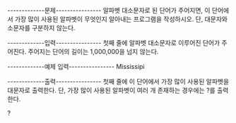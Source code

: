 -------------문제----------------
알파벳 대소문자로 된 단어가 주어지면, 
이 단어에서 가장 많이 사용된 알파벳이 무엇인지 알아내는 프로그램을 작성하시오.
단, 대문자와 소문자를 구분하지 않는다.


-------------입력----------------
첫째 줄에 알파벳 대소문자로 이루어진 단어가 주어진다. 주어지는 단어의 길이는 1,000,000을 넘지 않는다.


-------------예제 입력----------------
Mississipi

-------------출력----------------
첫째 줄에 이 단어에서 가장 많이 사용된 알파벳을 대문자로 출력한다. 
단, 가장 많이 사용된 알파벳이 여러 개 존재하는 경우에는 ?를 출력한다.

?